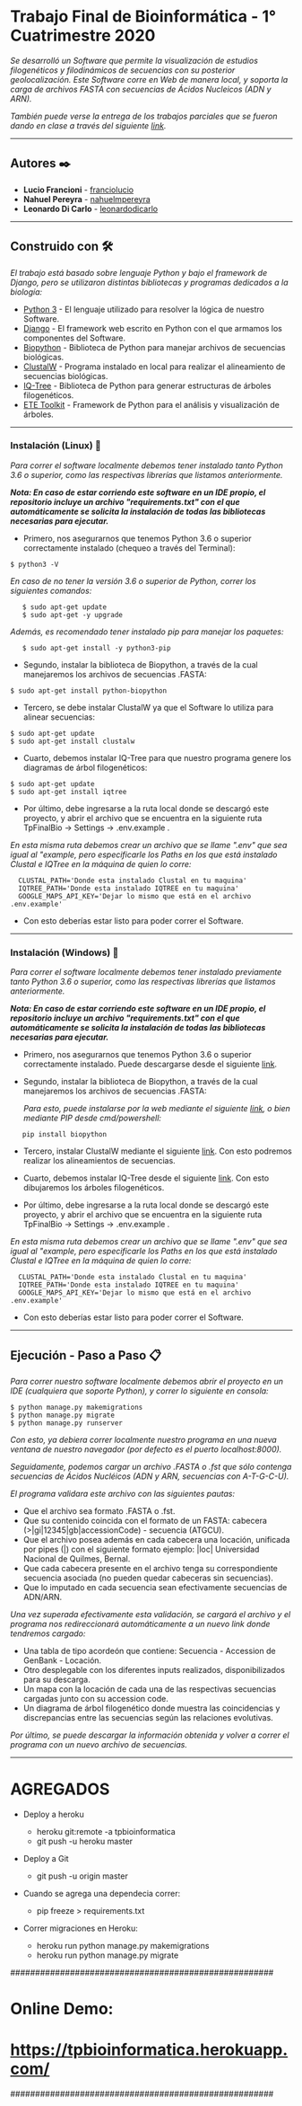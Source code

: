 # Trabajo Final de Bioinformática - 1° Cuatrimestre 2020

_Se desarrolló un Software que permite  la visualización de estudios filogenéticos y filodinámicos de secuencias con su posterior geolocalización. Este Software corre en Web de manera local, y soporta la carga de archivos FASTA con secuencias de Ácidos Nucleicos (ADN y ARN)._

_También puede verse la entrega de los trabajos parciales que se fueron dando en clase a través del siguiente [link](https://github.com/nahuelmpereyra/bioinformatica-entregas)._

***

## Autores ✒️

* **Lucio Francioni** - [franciolucio](https://github.com/franciolucio)
* **Nahuel Pereyra** - [nahuelmpereyra](https://github.com/nahuelmpereyra)
* **Leonardo Di Carlo** - [leonardodicarlo](https://github.com/leonardodicarlo)

***

## Construido con 🛠️

_El trabajo está basado sobre lenguaje Python y bajo el framework de Django, pero se utilizaron distintas bibliotecas y programas dedicados a la biología:_

* [Python 3](https://www.python.org/doc/) - El lenguaje utilizado para resolver la lógica de nuestro Software.
* [Django](https://docs.djangoproject.com/en/3.0/) - El framework web escrito en Python con el que armamos los componentes del Software.
* [Biopython](https://biopython.org/wiki/Documentation) - Biblioteca de Python para manejar archivos de secuencias biológicas.
* [ClustalW](http://www.clustal.org/clustal2/) - Programa instalado en local para realizar el alineamiento de secuencias biológicas.
* [IQ-Tree](http://www.iqtree.org/doc/) - Biblioteca de Python para generar estructuras de árboles filogenéticos.
* [ETE Toolkit](http://etetoolkit.org/cookbook/) - Framework de Python para el análisis y visualización de árboles.


***

### Instalación (Linux) 🔧

_Para correr el software localmente debemos tener instalado tanto Python 3.6 o superior, como las respectivas librerías que listamos anteriormente._


***_Nota: En caso de estar corriendo este software en un IDE propio, el repositorio incluye un archivo "requirements.txt" con el que automáticamente se solicita la instalación de todas las bibliotecas necesarias para ejecutar._***


* Primero, nos asegurarnos que tenemos Python 3.6 o superior correctamente instalado (chequeo a través del Terminal):

```
$ python3 -V
```
   _En caso de no tener la versión 3.6 o superior de Python, correr los siguientes comandos:_

```
   $ sudo apt-get update
   $ sudo apt-get -y upgrade
```
   _Además, es recomendado tener instalado *pip* para manejar los paquetes:_

```
   $ sudo apt-get install -y python3-pip
```
* Segundo, instalar la biblioteca de Biopython, a través de la cual manejaremos los archivos de secuencias .FASTA:

```
$ sudo apt-get install python-biopython
```
	
* Tercero, se debe instalar ClustalW ya que el Software lo utiliza para alinear secuencias:

```
$ sudo apt-get update
$ sudo apt-get install clustalw
```

* Cuarto, debemos instalar IQ-Tree para que nuestro programa genere los diagramas de árbol filogenéticos:

```
$ sudo apt-get update
$ sudo apt-get install iqtree
```
* Por último, debe ingresarse a la ruta local donde se descargó este proyecto, y abrir el archivo que se encuentra en la siguiente ruta TpFinalBio -> Settings -> .env.example .

 _En esta misma ruta debemos crear un archivo que se llame ".env" que sea igual al "example, pero especificarle los Paths en los que está instalado Clustal e IQTree en la máquina de quien lo corre:_

```
  CLUSTAL_PATH='Donde esta instalado Clustal en tu maquina'
  IQTREE_PATH='Donde esta instalado IQTREE en tu maquina'
  GOOGLE_MAPS_API_KEY='Dejar lo mismo que está en el archivo .env.example'
```
* Con esto deberías estar listo para poder correr el Software.

---

### Instalación (Windows) 🔧

_Para correr el software localmente debemos tener instalado previamente tanto Python 3.6 o superior, como las respectivas librerías que listamos anteriormente._

***_Nota: En caso de estar corriendo este software en un IDE propio, el repositorio incluye un archivo "requirements.txt" con el que automáticamente se solicita la instalación de todas las bibliotecas necesarias para ejecutar._***

* Primero, nos asegurarnos que tenemos Python 3.6 o superior correctamente instalado. Puede descargarse desde el siguiente [link](https://www.python.org/downloads/windows/).


* Segundo, instalar la biblioteca de Biopython, a través de la cual manejaremos los archivos de secuencias .FASTA:

   _Para esto, puede instalarse por la web mediante el siguiente [link](https://biopython.org/wiki/Download), o bien mediante *PIP* desde cmd/powershell:_
	
```
   pip install biopython
```
	
* Tercero, instalar ClustalW mediante el siguiente [link](http://www.clustal.org/download/current/). Con esto podremos realizar los alineamientos de secuencias.


* Cuarto, debemos instalar IQ-Tree desde el siguiente [link](http://www.iqtree.org/#download). Con esto dibujaremos los árboles filogenéticos.

* Por último, debe ingresarse a la ruta local donde se descargó este proyecto, y abrir el archivo que se encuentra en la siguiente ruta TpFinalBio -> Settings -> .env.example .

_En esta misma ruta debemos crear un archivo que se llame ".env" que sea igual al "example, pero especificarle los Paths en los que está instalado Clustal e IQTree en la máquina de quien lo corre:_

```
  CLUSTAL_PATH='Donde esta instalado Clustal en tu maquina'
  IQTREE_PATH='Donde esta instalado IQTREE en tu maquina'
  GOOGLE_MAPS_API_KEY='Dejar lo mismo que está en el archivo .env.example'
```
* Con esto deberías estar listo para poder correr el Software.


***

## Ejecución - Paso a Paso 📋

_Para correr nuestro software localmente debemos abrir el proyecto en un IDE (cualquiera que soporte Python), y correr lo siguiente en consola:_
	
```
$ python manage.py makemigrations
$ python manage.py migrate	
$ python manage.py runserver
```
_Con esto, ya debiera correr localmente nuestro programa en una nueva ventana de nuestro navegador (por defecto es el puerto localhost:8000)._

_Seguidamente, podemos cargar un archivo .FASTA o .fst que sólo contenga secuencias de Ácidos Nucléicos (ADN y ARN, secuencias con A-T-G-C-U)._

_El programa validara este archivo con las siguientes pautas:_

- Que el archivo sea formato .FASTA o .fst.
- Que su contenido coincida con el formato de un FASTA: cabecera (>|gi|12345|gb|accessionCode) - secuencia (ATGCU).
- Que el archivo posea además en cada cabecera una locación, unificada por pipes (|) con el siguiente formato ejemplo: |loc| Universidad Nacional de Quilmes, Bernal.
- Que cada cabecera presente en el archivo tenga su correspondiente secuencia asociada (no pueden quedar cabeceras sin secuencias).
- Que lo imputado en cada secuencia sean efectivamente secuencias de ADN/ARN.

_Una vez superada efectivamente esta validación, se cargará el archivo y el programa nos redireccionará automáticamente a un nuevo link donde tendremos cargado:_

- Una tabla de tipo acordeón que contiene: Secuencia - Accession de GenBank - Locación.
- Otro desplegable con los diferentes inputs realizados, disponibilizados para su descarga.
- Un mapa con la locación de cada una de las respectivas secuencias cargadas junto con su accession code.
- Un diagrama de árbol filogenético donde muestra las coincidencias y discrepancias entre las secuencias según las relaciones evolutivas.

_Por último, se puede descargar la información obtenida y volver a correr el programa con un nuevo archivo de secuencias._


***


# AGREGADOS

* Deploy a heroku
  - heroku git:remote -a tpbioinformatica
  - git push -u heroku master
  
* Deploy a Git
  - git push -u origin master
  
* Cuando se agrega una dependecia correr:
  - pip freeze > requirements.txt
  
* Correr migraciones en Heroku:
  - heroku run python manage.py makemigrations
  - heroku run python manage.py migrate
  
#####################################################
#  Online Demo:                                     # 
#  https://tpbioinformatica.herokuapp.com/           #
#####################################################
